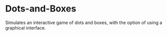 # Dots-and-Boxes
Simulates an interactive game of dots and boxes, with the option of using a graphical interface.
